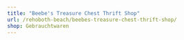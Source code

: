 ```yaml
---
title: "Beebe's Treasure Chest Thrift Shop"
url: /rehoboth-beach/beebes-treasure-chest-thrift-shop/
shop: Gebrauchtwaren
---
```

